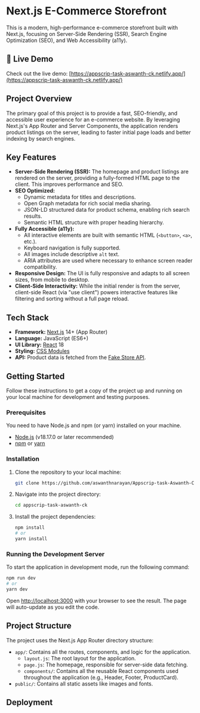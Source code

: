 # Next.js E-Commerce Storefront

This is a modern, high-performance e-commerce storefront built with Next.js, focusing on Server-Side Rendering (SSR), Search Engine Optimization (SEO), and Web Accessibility (a11y).

## 🚀 Live Demo

Check out the live demo: [https://appscrip-task-aswanth-ck.netlify.app/](https://appscrip-task-aswanth-ck.netlify.app/)

## Project Overview

The primary goal of this project is to provide a fast, SEO-friendly, and accessible user experience for an e-commerce website. By leveraging Next.js's App Router and Server Components, the application renders product listings on the server, leading to faster initial page loads and better indexing by search engines.

## Key Features

-   **Server-Side Rendering (SSR):** The homepage and product listings are rendered on the server, providing a fully-formed HTML page to the client. This improves performance and SEO.
-   **SEO Optimized:**
    -   Dynamic metadata for titles and descriptions.
    -   Open Graph metadata for rich social media sharing.
    -   JSON-LD structured data for product schema, enabling rich search results.
    -   Semantic HTML structure with proper heading hierarchy.
-   **Fully Accessible (a11y):**
    -   All interactive elements are built with semantic HTML (`<button>`, `<a>`, etc.).
    -   Keyboard navigation is fully supported.
    -   All images include descriptive `alt` text.
    -   ARIA attributes are used where necessary to enhance screen reader compatibility.
-   **Responsive Design:** The UI is fully responsive and adapts to all screen sizes, from mobile to desktop.
-   **Client-Side Interactivity:** While the initial render is from the server, client-side React (via "use client") powers interactive features like filtering and sorting without a full page reload.

## Tech Stack

-   **Framework:** [Next.js](https://nextjs.org/) 14+ (App Router)
-   **Language:** JavaScript (ES6+)
-   **UI Library:** [React](https://react.dev/) 18
-   **Styling:** [CSS Modules](https://github.com/css-modules/css-modules)
-   **API:** Product data is fetched from the [Fake Store API](https://fakestoreapi.com/).

## Getting Started

Follow these instructions to get a copy of the project up and running on your local machine for development and testing purposes.

### Prerequisites

You need to have Node.js and npm (or yarn) installed on your machine.

-   [Node.js](https://nodejs.org/) (v18.17.0 or later recommended)
-   [npm](https://www.npmjs.com/) or [yarn](https://yarnpkg.com/)

### Installation

1.  Clone the repository to your local machine:
    ```bash
    git clone https://github.com/aswanthnarayan/Appscrip-task-Aswanth-CK.git
    ```
2.  Navigate into the project directory:
    ```bash
    cd appscrip-task-aswanth-ck
    ```
3.  Install the project dependencies:
    ```bash
    npm install
    # or
    yarn install
    ```

### Running the Development Server

To start the application in development mode, run the following command:

```bash
npm run dev
# or
yarn dev
```

Open [http://localhost:3000](http://localhost:3000) with your browser to see the result. The page will auto-update as you edit the code.

## Project Structure

The project uses the Next.js App Router directory structure:

-   `app/`: Contains all the routes, components, and logic for the application.
    -   `layout.js`: The root layout for the application.
    -   `page.js`: The homepage, responsible for server-side data fetching.
    -   `components/`: Contains all the reusable React components used throughout the application (e.g., Header, Footer, ProductCard).
-   `public/`: Contains all static assets like images and fonts.

## Deployment

